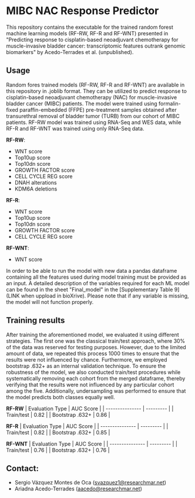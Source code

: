 # MIBC NAC Response Predictor

This repository contains the executable for the trained random forest machine learning models (RF-RW, RF-R and RF-WNT) presented in "Predicting response to cisplatin-based neoadjuvant chemotherapy for muscle-invasive bladder cancer: transcriptomic features outrank genomic biomarkers" by Acedo-Terrades et al. (unpublished).

## Usage

Random fores trained models (RF-RW, RF-R and RF-WNT) are available in this repository in .joblib format. They can be utilized to predict response to cisplatin-based neoadjuvant chemotherapy (NAC) for muscle-invasive bladder cancer (MIBC) patients. The model were trained using formalin-fixed paraffin-embedded (FFPE) pre-treatment samples obtained after transurethral removal of bladder tumor (TURB) from our cohort of MIBC patients. RF-RW model was trained using RNA-Seq and WES data, while RF-R and RF-WNT was trained using only RNA-Seq data. 

**RF-RW**:
- WNT score
- Top10up score
- Top10dn score
- GROWTH FACTOR score
- CELL CYCLE REG score
- DNAH alterations
- KDM6A deletions

**RF-R**:
- WNT score
- Top10up score
- Top10dn score
- GROWTH FACTOR score
- CELL CYCLE REG score

**RF-WNT**:
- WNT score

In order to be able to run the model with new data a pandas dataframe containing all the features used during model training must be provided as an input. A detailed description of the variables required for each ML model can be found in the sheet "Final_model" in the [Supplementary Table 9](LINK when uppload in bioXrive). Please note that if any variable is missing, the model will not function properly. 

## Training results

After training the aforementioned model, we evaluated it using different strategies. The first one was the classical train/test approach, where 30% of the data was reserved for testing purposes. However, due to the limited amount of data, we repeated this process 1000 times to ensure that the results were not influenced by chance. Furthermore, we employed bootstrap .632+ as an internal validation technique. To ensure the robustness of the model, we also conducted train/test procedures while systematically removing each cohort from the merged dataframe, thereby verifying that the results were not influenced by any particular cohort among the five. Additionally, undersampling was performed to ensure that the model predicts both classes equally well.

**RF-RW**
| Evaluation Type | AUC Score |
| --------------- | --------- |
| Train/test      | 0.82      |
| Bootstrap .632+ | 0.86      |

**RF-R**
| Evaluation Type | AUC Score |
| --------------- | --------- |
| Train/test      | 0.82      |
| Bootstrap .632+ | 0.85      |

**RF-WNT**
| Evaluation Type | AUC Score |
| --------------- | --------- |
| Train/test      | 0.76      |
| Bootstrap .632+ | 0.76      |

## Contact:
- Sergio Vázquez Montes de Oca (svazquez1@researchmar.net)
- Ariadna Acedo-Terrades (aacedo@researchmar.net)

